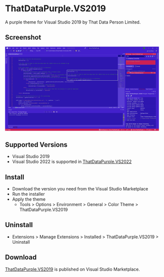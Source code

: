 # ThatDataPurple.VS2019
A purple theme for Visual Studio 2019 by That Data Person Limited.

## Screenshot
![Screenshot of ThatDataPurple theme applied to Visual Studio 2019](https://github.com/thatdataperson/ThatDataPurple.VS2019/blob/main/images/ThatDataPurple.preview.png?raw=true)

## Supported Versions
- Visual Studio 2019
- Visual Studio 2022 is supported in [ThatDataPurple.VS2022](https://github.com/thatdataperson/ThatDataPurple.VS2022)

## Install
- Download the version you need from the Visual Studio Marketplace
- Run the installer
- Apply the theme
  - Tools > Options > Environment > General > Color Theme > ThatDataPurple.VS2019

## Uninstall
- Extensions > Manage Extensions > Installed > ThatDataPurple.VS2019 > Uninstall

## Download
[ThatDataPurple.VS2019](https://marketplace.visualstudio.com/items?itemName=ThatDataPerson.themeThatDataPurpleVS2019) is published on Visual Studio Marketplace.

